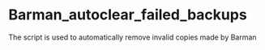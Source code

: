 # Barman_autoclear_failed_backups
The script is used to automatically remove invalid copies made by Barman
